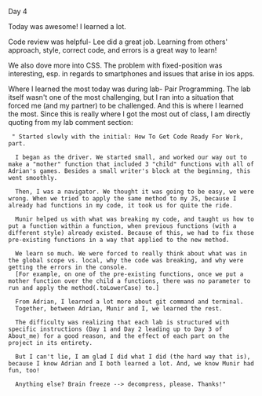 Day 4

Today was awesome! I learned a lot.

Code review was helpful- Lee did a great job. Learning from others' approach, style, correct code, and errors is a great way to learn!

We also dove more into CSS. The problem with fixed-position was interesting, esp. in regards to smartphones and issues that arise in ios apps.

Where I learned the most today was during lab- Pair Programming. The lab itself wasn't one of the most challenging, but I ran into a situation that forced me (and my partner) to be challenged. And this is where I learned the most. Since this is really where I got the most out of class, I am directly quoting from my lab comment section:

     " Started slowly with the initial: How To Get Code Ready For Work, part.
      
      I began as the driver. We started small, and worked our way out to make a "mother" function that included 3 "child" functions with all of Adrian's games. Besides a small writer's block at the beginning, this went smoothly.
      
      Then, I was a navigator. We thought it was going to be easy, we were wrong. When we tried to apply the same method to my JS, because I already had functions in my code, it took us for quite the ride.
      
      Munir helped us with what was breaking my code, and taught us how to put a function within a function, when previous functions (with a different style) already existed. Because of this, we had to fix those pre-existing functions in a way that applied to the new method.
      
      We learn so much. We were forced to really think about what was in the global scope vs. local, why the code was breaking, and why were getting the errors in the console.
      [For example, on one of the pre-existing functions, once we put a mother function over the child a functions, there was no parameter to run and apply the method(.toLowerCase) to.]
      
      From Adrian, I learned a lot more about git command and terminal.
      Together, between Adrian, Munir and I, we learned the rest.
      
      The difficulty was realizing that each lab is structured with specific instructions (Day 1 and Day 2 leading up to Day 3 of About_me) for a good reason, and the effect of each part on the project in its entirety. 
      
      But I can't lie, I am glad I did what I did (the hard way that is), because I know Adrian and I both learned a lot. And, we know Munir had fun, too!
      
      Anything else? Brain freeze --> decompress, please. Thanks!"
